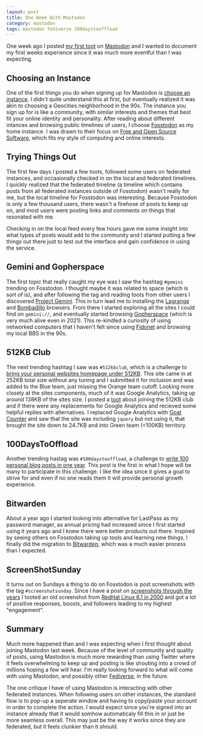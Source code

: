 ```yaml
---
layout: post
title: One Week With Mastodon
category: mastodon
tags: mastodon fediverse 100daystooffload
---
```

One week ago I posted [my first toot](https://fosstodon.org/@ecliptik/105585397423041642) on [Mastodon](https://joinmastodon.org) and I wanted to document my first weeks experience since it was much more eventful than I was expecting.

## Choosing an Instance

One of the first things you do when signing up for Mastodon is [choose an instance](https://joinmastodon.org/communities). I didn't quite understand this at first, but eventually realized it was akin to choosing a Geocities neighborhood in the 90s. The instance you sign up for is like a community, with similar interests and themes that best fit your online identity and personality. After reading about different intances and browsing public timelines of users, I choose [Fosstodon](https://hub.fosstodon.org/about/) as my home instance. I was drawn to their focus on [Free and Open Source Software](https://en.wikipedia.org/wiki/Free_and_open-source_software), which fits my style of computing and online interests.

## Trying Things Out

The first few days I posted a few toots, followed some users on federated instances, and occasionally checked in on the local and federated timelines. I quickly realized that the federated timeline (a timeline which contains posts from all federated instances outside of Fosstodon) wasn't really for me, but the local timeline for Fosstodon was interesting. Because Fosstodon is only a few thousand users, there wasn't a firehose of posts to keep up on, and most users were posting links and comments on things that resonated with me.

Checking in on the local feed every few hours gave me some insight into what types of posts would add to the community and I started putting a few things out there just to test out the interface and gain confidence in using the service.

## Gemini and Gopherspace

The first topic that really caught my eye was I saw the hashtag `#gemini` trending on Fosstodon. I thought maybe it was related to space (which is sort of is), and after following the tag and reading toots from other users I discovered [Project Gemini](https://gemini.circumlunar.space). This in turn lead me to installing the [Lagrange](https://gmi.skyjake.fi/lagrange/) and [Bombadillo](https://bombadillo.colorfield.space) browsers. From there I started exploring all the sites I could find on `gemini://`, and eventually started browsing [Gopherspace](https://en.wikipedia.org/wiki/Gopher_%28protocol%29) (which is very much alive even in 2021). This re-kindled a curiosity of using networked computers that I haven't felt since using [Fidonet](https://en.wikipedia.org/wiki/FidoNet) and browsing my local BBS in the 90s.

## 512KB Club

The next trending hashtag I saw was `#512kbclub`, which is a challenge to [bring your personal websites homepage under 512KB](https://512kb.club). This site came in at 252KB total size without any tuning and I submitted it for inclusion and was added to the Blue team, just missing the Orange team cutoff. Looking more closely at the sites components, much of it was Google Analytics, taking up around 138KB of the sites size. I posted a [toot](https://fosstodon.org/web/statuses/105600821471040740) about joining the 512KB club and if there were any replacements for Google Analytics and recieved some helpful replies with alternatives. I replaced Google Analytics with [Goat Counter](https://www.goatcounter.com) and saw that the site was including `jquery` but not using it, that brought the site down to 24.7KB and into Green team (<100KB) territory.

## 100DaysToOffload

Another trending hastag was `#100daystooffload`, a challenge to [write 100 personal blog posts in one year](https://100daystooffload.com). This post is the first in what I hope will be many to participate in this challenge. I like the idea since it gives a goal to strive for and even if no one reads them it will provide personal growth experience.

## Bitwarden

About a year ago I started looking into alternative for LastPass as my password manager, as annual pricing had increased since I first started using it years ago and I knew there were better products out there. Inspired by seeing others on Fosstodon taking up tools and learning new things, I finally did the migration to [Bitwarden](https://bitwarden.com), which was a much easier process than I expected.

## ScreenShotSunday

It turns out on Sundays a thing to do on Fosstodon is post screenshots with the tag `#screenshotsunday`. Since I have a post on [screenshots through the years](https://www.ecliptik.com/Screenshots-Over-the-Years/) I tooted an old screenshot from [RedHat Linux 6.1 in 2000](https://fosstodon.org/@ecliptik/105611942604393139) and got a lot of positive responses, boosts, and followers leading to my highest "engagement".

## Summary

Much more happened than and I was expecting when I first thought about joining Mastodon last week. Because of the level of community and quality of posts, using Mastodon is much more rewarding than using Twitter where it feels overwhelming to keep up and posting is like shouting into a crowd of millions hoping a few will hear. I'm really looking forward to what will come with using Mastodon, and possibly other [Fediverse](https://fediverse.party), in the future.

The one critique I have of using Mastodon is interacting with other federated instances. When following users on other instances, the standard flow is to pop-up a seperate window and having to copy/paste your account in order to complete the action. I would expect since you're signed into an instance already that it would somhow automaticaly fill this in or just be more seamless overall. This may just be the way it works since they are federated, but it feels clunkier than it should.
